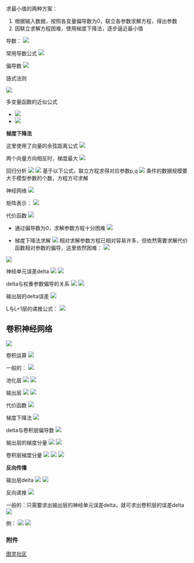 求最小值的两种方案：
1. 根据输入数据，按照各变量偏导数为0，联立各参数求解方程，得出参数
2. 因联立求解方程困难，使用梯度下降法，逐步逼近最小值

导数：
![](attachments/Pasted%20image%2020240425100735.png)

常用导数公式
![](attachments/Pasted%20image%2020240425100835.png)

偏导数
![](attachments/Pasted%20image%2020240425101017.png)

链式法则

![](attachments/Pasted%20image%2020240425101130.png)

多变量函数的近似公式
- ![](attachments/Pasted%20image%2020240425101330.png)
- ![](attachments/Pasted%20image%2020240425101409.png)

**梯度下降法**

这里使用了向量的余弦距离公式
![](attachments/Pasted%20image%2020240425101500.png)

两个向量方向相反时，梯度最大
![](attachments/Pasted%20image%2020240425101520.png)

回归分析
![](attachments/Pasted%20image%2020240425102139.png)
![](attachments/Pasted%20image%2020240425102127.png)
基于以下公式，联立方程求得对应参数p,q
![](attachments/Pasted%20image%2020240425102212.png)
条件的数据规模要大于模型参数的个数，方程方可求解

神经网络
![](attachments/Pasted%20image%2020240425103134.png)

矩阵表示：
![](attachments/Pasted%20image%2020240506191116.png)

代价函数
![](attachments/20240425103715.jpg)
- 通过偏导数为0，求解参数方程十分困难
![](attachments/Pasted%20image%2020240425103222.png)

- 梯度下降法求解
![](attachments/Pasted%20image%2020240425103409.png)
相对求解参数方程已相对容易许多，但依然需要求解代价函数相对参数的偏导，这里依然困难：
![](attachments/Pasted%20image%2020240425103600.png)

![](attachments/20240425104023.jpg)

神经单元误差delta
![](attachments/Pasted%20image%2020240425104140.png)
![](attachments/20240425104213.jpg)

delta与权重参数偏导的关系
![](attachments/20240425104349.jpg)
![](attachments/Pasted%20image%2020240425104722.png)

输出层的delta误差
![](attachments/Pasted%20image%2020240425104839.png)

L与L+1层的递推公式：
![](attachments/Pasted%20image%2020240425104946.png)

## 卷积神经网络
![](attachments/20240425105321.jpg)

卷积运算
![](attachments/20240425105631.jpg)

一般的：
![](attachments/Pasted%20image%2020240425110941.png)

池化层
![](attachments/20240425110049.jpg)
![](attachments/Pasted%20image%2020240425111007.png)

输出层
![](attachments/20240425110128.jpg)
![](attachments/Pasted%20image%2020240425111024.png)

代价函数
![](attachments/Pasted%20image%2020240425110307.png)

梯度下降法
![](attachments/Pasted%20image%2020240425111230.png)

delta与卷积层偏导数
![](attachments/20240425111525.jpg)

输出层的梯度分量
![](attachments/Pasted%20image%2020240425111715.png)
![](attachments/Pasted%20image%2020240425112141.png)

卷积层梯度分量
![](attachments/20240425112043.jpg)
![](attachments/Pasted%20image%2020240425112222.png)
![](attachments/Pasted%20image%2020240425112229.png)

**反向传播**

输出层delta
![](attachments/Pasted%20image%2020240425112501.png)
![](attachments/Pasted%20image%2020240425112347.png)

反向递推
![](attachments/20240425112553.jpg)

一般的：只需要求出输出层的神经单元误差delta，就可求出卷积层的误差delta
![](attachments/Pasted%20image%2020240425112803.png)

例：
![](attachments/Pasted%20image%2020240425113138.png)
![](attachments/20240425113008.jpg)

### 附件
[图灵社区](http://www.ituring.com.cn/book/2593)